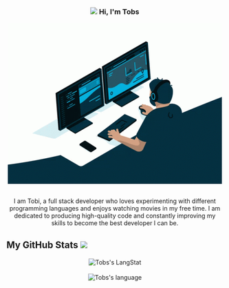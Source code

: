 <h3 align="center"><img src = "https://raw.githubusercontent.com/MartinHeinz/MartinHeinz/master/wave.gif" width = 25px> Hi, I'm Tobs </h3>

<div align="center">
  <img align="center" src="https://github.com/Lftobs/Lftobs/blob/main/coding.gif" >
</div>
<br/>

<p align="center">I am Tobi, a full stack developer who loves experimenting with different programming languages and enjoys watching movies in my free time. I am dedicated to producing high-quality code and constantly improving my skills to become the best developer I can be.</p>


<!--
**Lftobs/Lftobs** is a ✨ _special_ ✨ repository because its `README.md` (this file) appears on your GitHub profile.

Here are some ideas to get you started:

- 🔭 I’m currently working on ...
- 🌱 I’m currently learning ...
- 👯 I’m looking to collaborate on ...
- 🤔 I’m looking for help with ...
- 💬 Ask me about ...
- 📫 How to reach me: ...
 ![stats](https://github-readme-stats.vercel.app/api?username=Lftobs&theme=dark&hide_border=false&include_all_commits=true&count_private=true)<br>
- 😄 Pronouns: ...
- ⚡ Fun fact: ...
-->

  <!-- GitHub section -->
 ##  My GitHub Stats <img src = "https://i.pinimg.com/originals/65/c4/f4/65c4f452571be1261e9c623f7da488ac.gif" width = 32px> 
 
 <div align="center">
   <img align="center" src="https://github-readme-streak-stats.herokuapp.com/?user=lftobs&count_private=true&include_all_commits=true" alt="Tobs's LangStat" /><br/><br/>
  
 
  
  <img align="center" src="https://my-github-stats-three.vercel.app/api/top-langs?username=lftobs&langs_count=6&exclude_repo=my-stats,M_journal,Portfolio_manger,page,tc2g,test_f,Fastapi&hide=BrainFuck,Assembly&show_icons=true&locale=en&layout=compact&theme=light" alt="Tobs's language" height="192px"  width="500px"/>
</div>

<!--
 <p align="left"> <img src="https://komarev.com/ghpvc/?username=lftobs&label=Profile%20views&color=0e75b6&style=flat" alt="asdfghjkl" />

-->
